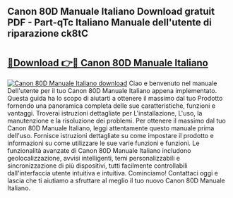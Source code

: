 ## Canon 80D Manuale Italiano Download gratuit PDF - Part-qTc Italiano Manuale dell'utente di riparazione ck8tC

# <h2><a href="http://dfginw5.blite.top/?on=Canon+80D+Manuale+Italiano">🔗Download 👉🔴 Canon 80D Manuale Italiano</a></h2>

[![Canon 80D Manuale Italiano download](https://i.imgur.com/lujVjoI.png)](http://dfginw5.blite.top/?on=Canon+80D+Manuale+Italiano)
Ciao e benvenuto nel manuale Dell'utente per il tuo Canon 80D Manuale Italiano appena implementato. Questa guida ha lo scopo di aiutarti a ottenere il massimo dal tuo Prodotto fornendo una panoramica completa delle sue caratteristiche, funzioni e vantaggi. Troverai istruzioni dettagliate per L'installazione, L'uso, la manutenzione e la risoluzione dei problemi. Per ottenere il massimo dal tuo Canon 80D Manuale Italiano, leggi attentamente questo manuale prima dell'uso. Fornisce istruzioni dettagliate su come impostare il prodotto e informazioni su come utilizzare le sue varie funzioni e funzioni. Le funzionalità avanzate di Canon 80D Manuale Italiano includono geolocalizzazione, avvisi intelligenti, temi personalizzabili e sincronizzazione di più dispositivi, tutti facilmente controllabili dall'interfaccia utente intuitiva e intuitiva. Cominciamo! Contattaci oggi e lascia che ti aiutiamo a sfruttare al meglio il tuo nuovo Canon 80D Manuale Italiano.
